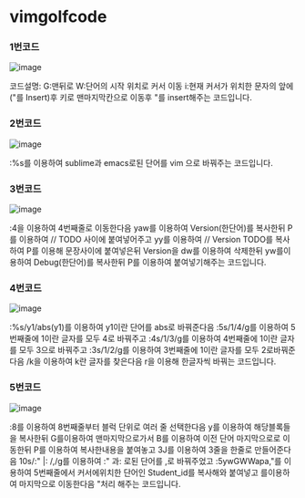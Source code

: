 # vimgolfcode
### 1번코드
![image](https://user-images.githubusercontent.com/94737280/144739820-e7958374-47ba-438d-a35c-457ff9d7b1e4.png)
  
코드설명: G:맨뒤로 W:단어의 시작 위치로 커서 이동 i:현재 커서가 위치한 문자의 앞에 ("를 Insert)후 <End>키로 맨마지막칸으로 이동후 "를 insert해주는 코드입니다.
 
  
### 2번코드
![image](https://user-images.githubusercontent.com/94737280/144739814-45e806c2-0584-4fe4-8c18-e2500e2fadd2.png)
  
 :%s를 이용하여 sublime과 emacs로된 단어를 vim 으로 바꿔주는 코드입니다.
  
### 3번코드
   ![image](https://user-images.githubusercontent.com/94737280/144739807-dc166499-ca08-426a-b3e0-09d654921a02.png)
  
  :4<CR>을 이용하여 4번째줄로 이동한다음 yaw를 이용하여 Version(한단어)를 복사한뒤 
  P를 이용하여 // TODO 사이에 붙여넣어주고 yy를 이용하여 // Version TODO를 복사하여 P를 이용해 문장사이에 붙여넣은뒤 
  Version을 dw를 이용하여 삭제한뒤 yw를이용하여 Debug(한단어)를 복사한뒤 P를 이용하여 붙여넣기해주는 코드입니다.
  
### 4번코드
  ![image](https://user-images.githubusercontent.com/94737280/144739797-636f4083-3043-4bef-bf97-2fbfe553d611.png)

   
  
  :%s/y1/abs(y1)<CR>를 이용하여 y1이란 단어를 abs로 바꿔준다음 
  :5s/1/4/g<CR>를 이용하여 5번째줄에 1이란 글자를 모두 4로 바꿔주고
  :4s/1/3/g<CR>를 이용하여 4번째줄에 1이란 글자를 모두 3으로 바꿔주고
  :3s/1/2/g<CR>를 이용하여 3번째줄에 1이란 글자를 모두 2로바꿔준다음
  /k<CR>을 이용하여 k란 글자를 찾은다음 r을 이용해 한글자씩 바꿔는 코드입니다.
  
  
### 5번코드
  ![image](https://user-images.githubusercontent.com/94737280/144739780-6d643c14-d858-4e67-a9c0-7137db91c7d8.png)

  
  :8<CR><C-V><Up><Up><Right><Right><Right><Right>를 이용하여 8번째줄부터 블럭 단위로 여러 줄 선택한다음
  y를 이용하여 해당블록들을 복사한뒤
  G를이용하여 맨마지막으로가서 B를 이용하여 이전 단어 마지막으로로 이동한뒤
  P를 이용하여 복사한내용을 붙여놓고 
  3J를 이용하여 3줄을 한줄로 만들어준다음
  10s/:" \|: /,/g<CR>를 이용하여 :" 과: 로된 단어를 ,로 바꿔주었고
  :5<CR>ywGWWa<Esc>pa,<End>"<CR>를 이용하여 5번째줄에서 커서에위치한 단어인 Student_id를 복사해와 붙여넣고 <End>를이용하여 마지막으로 이동한다음 "처리 해주는 코드입니다.
 
